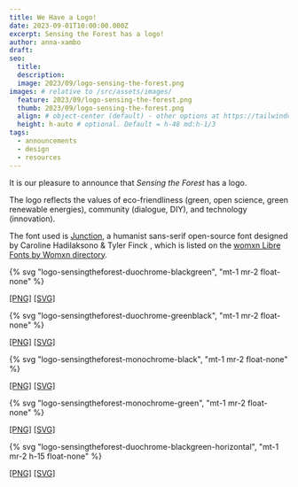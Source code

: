 ```yaml
---
title: We Have a Logo! 
date: 2023-09-01T10:00:00.000Z
excerpt: Sensing the Forest has a logo!
author: anna-xambo
draft: 
seo:
  title:
  description:
  image: 2023/09/logo-sensing-the-forest.png
images: # relative to /src/assets/images/
  feature: 2023/09/logo-sensing-the-forest.png
  thumb: 2023/09/logo-sensing-the-forest.png
  align: # object-center (default) - other options at https://tailwindcss.com/docs/object-position
  height: h-auto # optional. Default = h-48 md:h-1/3
tags:
  - announcements
  - design
  - resources
---
```


It is our pleasure to announce that *Sensing the Forest* has a logo. 

The logo reflects the values of eco-friendliness (green, open science, green renewable energies), community (dialogue, DIY), and technology (innovation).

The font used is [Junction](https://www.theleagueofmoveabletype.com/junction), a humanist sans-serif open-source font designed by Caroline Hadilaksono & Tyler Finck , which is listed on the [womxn Libre Fonts by Womxn directory](https://www.design-research.be/by-womxn/).

{% svg "logo-sensingtheforest-duochrome-blackgreen", "mt-1 mr-2 float-none" %}

[\[PNG\]](/assets/images/logo/logo-sensingtheforest-duochrome-blackgreen.png) [\[SVG\]](/assets/images/logo/logo-sensingtheforest-duochrome-blackgreen.svg)

{% svg "logo-sensingtheforest-duochrome-greenblack", "mt-1 mr-2 float-none" %}

[\[PNG\]](/assets/images/logo/logo-sensingtheforest-duochrome-greenblack.png) [\[SVG\]](/assets/images/logo/logo-sensingtheforest-duochrome-greenblack.svg)

{% svg "logo-sensingtheforest-monochrome-black", "mt-1 mr-2 float-none" %}

[\[PNG\]](/assets/images/logo/logo-sensingtheforest-monochrome-black.png) [\[SVG\]](/assets/images/logo/logo-sensingtheforest-monochrome-black.svg)

{% svg "logo-sensingtheforest-monochrome-green", "mt-1 mr-2 float-none" %}

[\[PNG\]](/assets/images/logo/logo-sensingtheforest-monochrome-green.png) [\[SVG\]](/assets/images/logo/logo-sensingtheforest-monochrome-green.svg)

{% svg "logo-sensingtheforest-duochrome-blackgreen-horizontal", "mt-1 mr-2 h-15 float-none" %}

[\[PNG\]](/assets/images/logo/logo-sensingtheforest-duochrome-blackgreen-horizontal.png) [\[SVG\]](/assets/images/logo/logo-sensingtheforest-duochrome-blackgreen-horizontal.svg)

